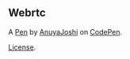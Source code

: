 Webrtc
------


A [Pen](https://codepen.io/AnuyaJoshi/pen/VoYbXa) by [AnuyaJoshi](https://codepen.io/AnuyaJoshi) on [CodePen](https://codepen.io).

[License](https://codepen.io/AnuyaJoshi/pen/VoYbXa/license).